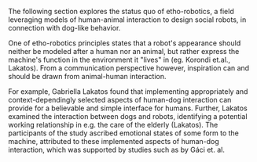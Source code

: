 The following section explores the status quo of etho-robotics, a field leveraging models of human-animal interaction to design social robots,  in connection with dog-like behavior.

One of etho-robotics principles states that a robot's appearance should neither be modeled after a human nor an animal, but rather express the machine's function in the environment it "lives" in (eg. Korondi et.al., Lakatos). From a communication perspective however, inspiration can and should be drawn from animal-human interaction.

For example, Gabriella Lakatos found that implementing appropriately and context-dependingly selected aspects of human-dog interaction can provide for a believable and simple interface for humans. Further, Lakatos examined the interaction between dogs and robots, identifying a potential working relationship in e.g. the care of the elderly (Lakatos). The participants of the study ascribed emotional states of some form to the machine, attributed to these implemented aspects of human-dog interaction, which was supported by studies such as by Gáci et. al.




